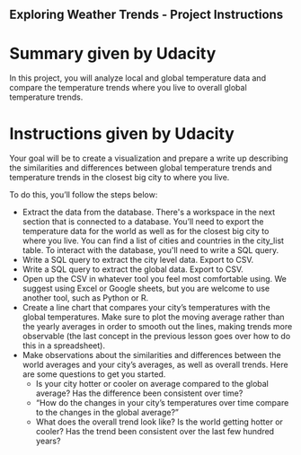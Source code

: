 ## Exploring Weather Trends - Project Instructions

# Summary given by Udacity
In this project, you will analyze local and global temperature data and compare the temperature trends where you live to overall global temperature trends.

# Instructions given by Udacity
Your goal will be to create a visualization and prepare a write up describing the similarities and differences between global temperature trends and temperature trends in the closest big city to where you live. 

To do this, you’ll follow the steps below:

* Extract the data from the database. There's a workspace in the next section that is connected to a database. You’ll need to export the temperature data for the world as well as for the closest big city to where you live. You can find a list of cities and countries in the city_list table. To interact with the database, you'll need to write a SQL query.
* Write a SQL query to extract the city level data. Export to CSV.
* Write a SQL query to extract the global data. Export to CSV.
* Open up the CSV in whatever tool you feel most comfortable using. We suggest using Excel or Google sheets, but you are welcome to use another tool, such as Python or R.
* Create a line chart that compares your city’s temperatures with the global temperatures. Make sure to plot the moving average rather than the yearly averages in order to smooth out the lines, making trends more observable (the last concept in the previous lesson goes over how to do this in a spreadsheet).
* Make observations about the similarities and differences between the world averages and your city’s averages, as well as overall trends. Here are some questions to get you started.
  * Is your city hotter or cooler on average compared to the global average? Has the difference been consistent over time?
  * “How do the changes in your city’s temperatures over time compare to the changes in the global average?”
  * What does the overall trend look like? Is the world getting hotter or cooler? Has the trend been consistent over the last few hundred years?
